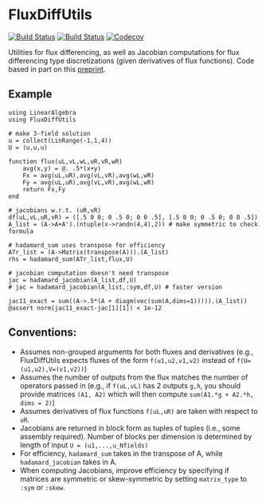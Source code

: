 # FluxDiffUtils

[![Build Status](https://travis-ci.com/jlchan/FluxDiffUtils.jl.svg?branch=master)](https://travis-ci.com/jlchan/FluxDiffUtils.jl)
[![Build Status](https://ci.appveyor.com/api/projects/status/github/jlchan/FluxDiffUtils.jl?svg=true)](https://ci.appveyor.com/project/jlchan/FluxDiffUtils-jl)
[![Codecov](https://codecov.io/gh/jlchan/FluxDiffUtils.jl/branch/master/graph/badge.svg)](https://codecov.io/gh/jlchan/FluxDiffUtils.jl)

Utilities for flux differencing, as well as Jacobian computations for flux differencing type discretizations (given derivatives of flux functions). Code based in part on this [preprint](https://arxiv.org/abs/2006.07504).

## Example
```
using LinearAlgebra
using FluxDiffUtils

# make 3-field solution
u = collect(LinRange(-1,1,4))
U = (u,u,u)

function flux(uL,vL,wL,uR,vR,wR)
    avg(x,y) = @. .5*(x+y)
    Fx = avg(uL,uR),avg(vL,vR),avg(wL,wR)
    Fy = avg(uL,uR),avg(vL,vR),avg(wL,wR)
    return Fx,Fy
end

# jacobians w.r.t. (uR,vR)
df(uL,vL,uR,vR) = ([.5 0 0; 0 .5 0; 0 0 .5], [.5 0 0; 0 .5 0; 0 0 .5])
A_list = (A->A+A').(ntuple(x->randn(4,4),2)) # make symmetric to check formula

# hadamard_sum uses transpose for efficiency
ATr_list = (A->Matrix(transpose(A))).(A_list)
rhs = hadamard_sum(ATr_list,flux,U)

# jacobian computation doesn't need transpose
jac = hadamard_jacobian(A_list,df,U)
# jac = hadamard_jacobian(A_list,:sym,df,U) # faster version

jac11_exact = sum((A->.5*(A + diagm(vec(sum(A,dims=1))))).(A_list))
@assert norm(jac11_exact-jac[1][1]) < 1e-12
```

## Conventions:
- Assumes non-grouped arguments for both fluxes and derivatives (e.g., FluxDiffUtils expects fluxes of the form `f(u1,u2,v1,v2)` instead of `f(U=(u1,u2),V=(v1,v2))`)
- Assumes the number of outputs from the flux matches the number of operators passed in (e.g., if `f(uL,vL)` has 2 outputs `g,h`, you should provide matrices `(A1, A2)` which will then compute `sum(A1.*g + A2.*h, dims = 2)`)
- Assumes derivatives of flux functions `f(uL,uR)` are taken with respect to `uR`.
- Jacobians are returned in block form as tuples of tuples (i.e., some assembly required). Number of blocks per dimension is determined by length of input `U = (u1,...,u_Nfields)`
- For efficiency, `hadamard_sum` takes in the transpose of A, while `hadamard_jacobian` takes in A.
- When computing Jacobians, improve efficiency by specifying if matrices are symmetric or skew-symmetric by setting `matrix_type` to `:sym` or `:skew`.
